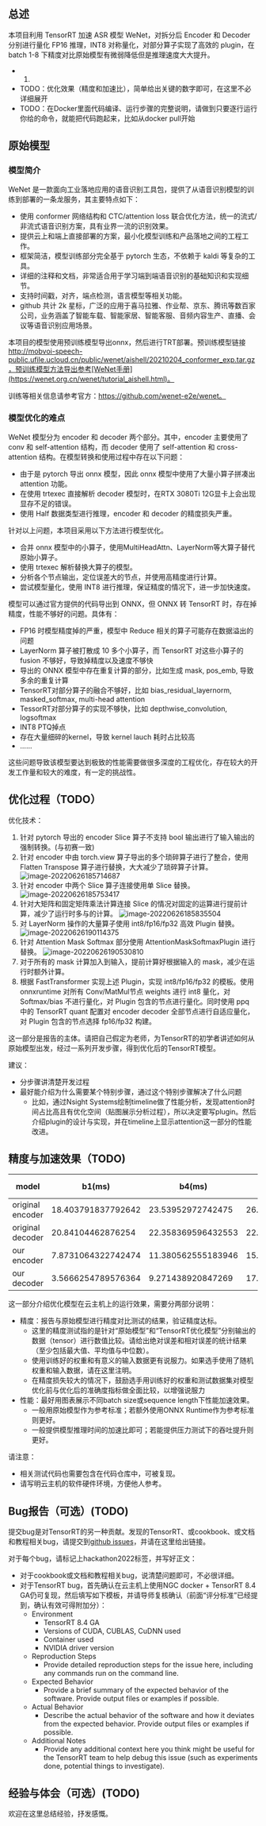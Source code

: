 ## 总述
本项目利用 TensorRT 加速 ASR 模型 WeNet，对拆分后 Encoder 和 Decoder 分别进行量化 FP16 推理，INT8 对称量化，对部分算子实现了高效的 plugin，在 batch 1-8 下精度对比原始模型有微弱降低但是推理速度大大提升。











- 1. 
- TODO：优化效果（精度和加速比），简单给出关键的数字即可，在这里不必详细展开
- TODO：在Docker里面代码编译、运行步骤的完整说明，请做到只要逐行运行你给的命令，就能把代码跑起来，比如从docker pull开始

## 原始模型
### 模型简介

WeNet 是一款面向工业落地应用的语音识别工具包，提供了从语音识别模型的训练到部署的一条龙服务，其主要特点如下：

* 使用 conformer 网络结构和 CTC/attention loss 联合优化方法，统一的流式/非流式语音识别方案，具有业界一流的识别效果。
* 提供云上和端上直接部署的方案，最小化模型训练和产品落地之间的工程工作。
* 框架简洁，模型训练部分完全基于 pytorch 生态，不依赖于 kaldi 等复杂的工具。
* 详细的注释和文档，非常适合用于学习端到端语音识别的基础知识和实现细节。
* 支持时间戳，对齐，端点检测，语言模型等相关功能。
* github 共计 2k 星标，广泛的应用于喜马拉雅、作业帮、京东、腾讯等数百家公司，业务涵盖了智能车载、智能家居、智能客服、音频内容生产、直播、会议等语音识别应用场景。

本项目的模型使用预训练模型导出onnx，然后进行TRT部署。预训练模型链接 http://mobvoi-speech-public.ufile.ucloud.cn/public/wenet/aishell/20210204_conformer_exp.tar.gz，预训练模型方法导出参考[WeNet手册](https://wenet.org.cn/wenet/tutorial_aishell.html)。

训练等相关信息请参考官方：https://github.com/wenet-e2e/wenet。



### 模型优化的难点

WeNet 模型分为 encoder 和 decoder 两个部分。其中，encoder 主要使用了 conv 和 self-attention 结构，而 decoder 使用了 self-attention 和 cross-attention 结构。在模型转换和使用过程中存在以下问题：
* 由于是 pytorch 导出 onnx 模型，因此 onnx 模型中使用了大量小算子拼凑出 attention 功能。
* 在使用 trtexec 直接解析 decoder 模型时，在RTX 3080Ti 12G显卡上会出现显存不足的错误。
* 使用 Half 数据类型进行推理，encoder 和 decoder 的精度损失严重。

针对以上问题，本项目采用以下方法进行模型优化。
* 合并 onnx 模型中的小算子，使用MultiHeadAttn、LayerNorm等大算子替代原始小算子。
* 使用 trtexec 解析替换大算子的模型。
* 分析各个节点输出，定位误差大的节点，并使用高精度进行计算。
* 尝试模型量化，使用 INT8 进行推理，保证精度的情况下，进一步加快速度。

模型可以通过官方提供的代码导出到 ONNX，但 ONNX 转 TensorRT 时，存在掉精度，性能不够好的问题。具体有：
- FP16 时模型精度掉的严重，模型中 Reduce 相关的算子可能存在数据溢出的问题
- LayerNorm 算子被打散成 10 多个小算子，而 TensorRT 对这些小算子的 fusion 不够好，导致掉精度以及速度不够快
- 导出的 ONNX 模型中存在重复计算的部分，比如生成 mask, pos_emb, 导致多余的重复计算
- TensorRT对部分算子的融合不够好，比如 bias_residual_layernorm, masked_softmax, multi-head attention 
- TessorRT对部分算子的实现不够快，比如 depthwise_convolution, logsoftmax
- INT8 PTQ掉点
- 存在大量细碎的kernel，导致 kernel lauch 耗时占比较高
- ......

这些问题导致该模型要达到极致的性能需要做很多深度的工程优化，存在较大的开发工作量和较大的难度，有一定的挑战性。

## 优化过程（TODO）
优化技术：

1. 针对 pytorch 导出的 encoder Slice 算子不支持 bool 输出进行了输入输出的强制转换。(与初赛一致)
2. 针对 encoder 中由 torch.view 算子导出的多个琐碎算子进行了整合，使用 Flatten Transpose 算子进行替换，大大减少了琐碎算子计算。
![image-20220626185714687](https://user-images.githubusercontent.com/92794867/175815924-0b59e1fd-82c7-417c-a7a0-703a8b61400a.png)
3. 针对 encoder 中两个 Slice 算子连接使用单 Slice 替换。
![image-20220626185753417](https://user-images.githubusercontent.com/92794867/175815933-42cd9921-db51-4300-9a50-0f62813b0626.png)
4. 针对大矩阵和固定矩阵乘法计算连接 Slice 的情况对固定的运算进行提前计算，减少了运行时多与的计算。
![image-20220626185835504](https://user-images.githubusercontent.com/92794867/175815950-202b41e9-7c51-418e-afe0-b5402e948868.png)
5. 对 LayerNorm 操作的大量算子使用 int8/fp16/fp32 高效 Plugin 替换。
![image-20220626190114375](https://user-images.githubusercontent.com/92794867/175815955-1b6f6283-fa1f-49e9-84e0-07aee1229feb.png)
6. 针对 Attention Mask  Softmax 部分使用 AttentionMaskSoftmaxPlugin 进行替换。
![image-20220626190530810](https://user-images.githubusercontent.com/92794867/175815961-d6beb1fa-1a42-4afe-9ffb-34d0404a713d.png)
7. 对于所有的 mask 计算加入到输入，提前计算好根据输入的 mask，减少在运行时额外计算。
8. 根据 FastTransformer 实现上述 Plugin，实现 int8/fp16/fp32 的模板。使用 onnxruntime 对所有 Conv/MatMul节点 weights 进行 int8 量化，对 Softmax/bias 不进行量化，对 Plugin 包含的节点进行量化。同时使用 ppq 中的 TensorRT quant 配置对 encoder decoder 全部节点进行自适应量化，对 Plugin 包含的节点选择 fp16/fp32 构建。



这一部分是报告的主体。请把自己假定为老师，为TensorRT的初学者讲述如何从原始模型出发，经过一系列开发步骤，得到优化后的TensorRT模型。  

建议：
- 分步骤讲清楚开发过程
- 最好能介绍为什么需要某个特别步骤，通过这个特别步骤解决了什么问题
  - 比如，通过Nsight Systems绘制timeline做了性能分析，发现attention时间占比高且有优化空间（贴图展示分析过程），所以决定要写plugin。然后介绍plugin的设计与实现，并在timeline上显示attention这一部分的性能改进。

## 精度与加速效果（TODO)


| model            | b1(ms)             | b4(ms)             | b8(ms)             | b16(ms)            | error b1 | error b4 | error b8 | error b16 |
| ---------------- | ------------------ | ------------------ | ------------------ | ------------------ | -------- | -------- | -------- | --------- |
| original encoder | 18.403791837792642 | 23.53952972742475  | 26.169091756967667 | 30.779932178173716 |          |          |          |           |
| original decoder | 20.84104462876254  | 22.358369596432553 | 22.91126618394649  | 23.61681683741648  | 4.63     | 4.78     | 4.82     | 4.85      |
| our encoder      | 7.8731064322742474 | 11.380562555183946 | 15.680679668896321 | 26.150049973273937 |          |          |          |           |
| our decoder      | 3.5666254789576364 | 9.271438920847269  | 17.830058614269788 | 36.37694616035635  | 6.06     | 6.25     | 6.43     | 6.72      |




这一部分介绍优化模型在云主机上的运行效果，需要分两部分说明：  

- 精度：报告与原始模型进行精度对比测试的结果，验证精度达标。
  - 这里的精度测试指的是针对“原始模型”和“TensorRT优化模型”分别输出的数据（tensor）进行数值比较。请给出绝对误差和相对误差的统计结果（至少包括最大值、平均值与中位数）。
  - 使用训练好的权重和有意义的输入数据更有说服力。如果选手使用了随机权重和输入数据，请在这里注明。  
  - 在精度损失较大的情况下，鼓励选手用训练好的权重和测试数据集对模型优化前与优化后的准确度指标做全面比较，以增强说服力
- 性能：最好用图表展示不同batch size或sequence length下性能加速效果。
  - 一般用原始模型作为参考标准；若额外使用ONNX Runtime作为参考标准则更好。  
  - 一般提供模型推理时间的加速比即可；若能提供压力测试下的吞吐提升则更好。

请注意：
- 相关测试代码也需要包含在代码仓库中，可被复现。
- 请写明云主机的软件硬件环境，方便他人参考。  

## Bug报告（可选）(TODO)
提交bug是对TensorRT的另一种贡献。发现的TensorRT、或cookbook、或文档和教程相关bug，请提交到[github issues](https://github.com/NVIDIA/trt-samples-for-hackathon-cn/issues)，并请在这里给出链接。

对于每个bug，请标记上hackathon2022标签，并写好正文：
- 对于cookbook或文档和教程相关bug，说清楚问题即可，不必很详细。
- 对于TensorRT bug，首先确认在云主机上使用NGC docker + TensorRT 8.4 GA仍可复现，然后填写如下模板，并请导师复核确认（前面“评分标准”已经提到，确认有效可得附加分）：
  - Environment
    - TensorRT 8.4 GA
    - Versions of CUDA, CUBLAS, CuDNN used
    - Container used
    - NVIDIA driver version
  - Reproduction Steps
    - Provide detailed reproduction steps for the issue here, including any commands run on the command line.
  - Expected Behavior
    - Provide a brief summary of the expected behavior of the software. Provide output files or examples if possible.
  - Actual Behavior
    - Describe the actual behavior of the software and how it deviates from the expected behavior. Provide output files or examples if possible.
  - Additional Notes
    - Provide any additional context here you think might be useful for the TensorRT team to help debug this issue (such as experiments done, potential things to investigate).

## 经验与体会（可选）(TODO)
欢迎在这里总结经验，抒发感慨。
